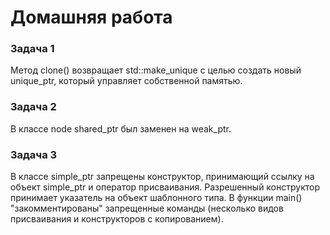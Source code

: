 # Домашняя работа
### Задача 1
Метод clone() возвращает std::make_unique с целью создать новый unique_ptr, который управляет собственной памятью.
### Задача 2
В классе node shared_ptr был заменен на weak_ptr.
### Задача 3
В классе simple_ptr запрещены конструктор, принимающий ссылку на объект simple_ptr и оператор присваивания. Разрешенный конструктор принимает указатель на объект шаблонного типа. В функции main() "закомментированы" запрещенные команды (несколько видов присваивания и конструкторов с копированием).